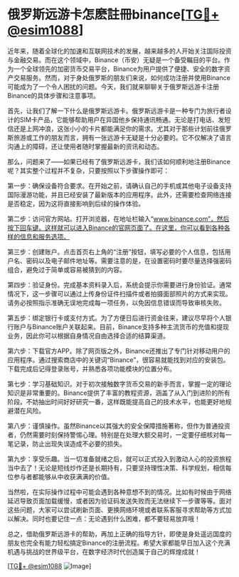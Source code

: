 # 俄罗斯远游卡怎麽註冊binance[[TG💪+ @esim1088](https://t.me/s/esim1088)]

近年来，随着全球化的加速和互联网技术的发展，越来越多的人开始关注国际投资与金融交易。而在这个领域中，Binance（币安）无疑是一个备受瞩目的平台。作为一个全球领先的加密货币交易平台，Binance为用户提供了便捷、安全的数字资产交易服务。然而，对于身处俄罗斯的朋友们来说，如何成功注册并使用Binance可能成为了一个令人困扰的问题。今天，我们就来聊聊关于俄罗斯远游卡注册Binance的具体步骤和注意事项。

首先，让我们了解一下什么是俄罗斯远游卡。俄罗斯远游卡是一种专门为旅行者设计的SIM卡产品，它能够帮助用户在异国他乡保持通讯畅通。无论是打电话、发短信还是上网冲浪，这张小小的卡片都能满足你的需求。尤其对于那些计划前往俄罗斯旅游或工作的朋友而言，拥有一张远游卡无疑是十分必要的。它不仅解决了语言沟通上的障碍，还让使用者随时掌握最新的资讯和动态。

那么，问题来了——如果已经有了俄罗斯远游卡，我们该如何顺利地注册Binance呢？其实整个过程并不复杂，只要按照以下步骤操作即可：

第一步：确保设备符合要求。在开始之前，请确认自己的手机或其他电子设备支持国际漫游功能，并且已经安装了最新版本的应用程序。此外，还需要检查网络连接是否稳定，因为这将直接影响到后续的操作体验。

第二步：访问官方网站。打开浏览器，在地址栏输入“www.binance.com”，然后按下回车键。这样就可以进入Binance的官网页面了。在这里，你可以看到各种各样的信息和服务选项。

第三步：创建账户。点击首页右上角的“注册”按钮，填写必要的个人信息，包括用户名、密码以及电子邮件地址等。需要注意的是，在设置密码时要尽量选择强密码组合，避免过于简单或容易被猜到的内容。

第四步：验证身份。完成基本资料录入后，系统会提示你需要进行身份验证。通常情况下，这一步骤可以通过上传身份证件扫描件或者拍摄面部照片的方式来实现。请务必按照指示准确无误地完成每一项任务，以免因信息错误而导致审核失败。

第五步：绑定银行卡或支付方式。为了方便日后进行资金往来，建议尽早将个人银行账户与Binance账户关联起来。目前，Binance支持多种主流货币的充值和提现业务，因此你可以根据自身情况自由选择合适的结算渠道。

第六步：下载官方APP。除了网页版之外，Binance还推出了专门针对移动用户的应用程序。通过搜索商店中的关键词“Binance”，很容易就能找到对应的安装包。下载完成后记得登录账号，并熟悉各项功能模块的位置分布。

第七步：学习基础知识。对于初次接触数字货币交易的新手而言，掌握一定的理论知识是非常重要的。Binance提供了丰富的教程资源，涵盖了从入门到进阶的所有阶段。不妨抽出时间好好研究一番，这样既能提高自己的技术水平，也能更好地规避潜在风险。

第八步：谨慎操作。虽然Binance以其强大的安全保障措施著称，但作为普通投资者，仍然需要时刻保持警惕心理。特别是在处理大额交易时，一定要仔细核对每一笔记录，防止出现失误造成不必要的损失。

第九步：享受乐趣。当一切准备就绪之后，就可以正式投入到激动人心的投资旅程当中去了！无论是短线炒作还是长期持有，只要坚持理性决策、科学规划，相信每位参与者都能够从中收获满满的价值。

当然啦，在实际操作过程中可能会遇到各种意想不到的情况。比如有时候由于网络延迟导致页面加载缓慢，或者因为验证码发送失败而无法继续下一步骤等等。面对这些问题，大家可以尝试刷新页面、更换网络环境或者联系客服寻求帮助等方式加以解决。同时也要记住一点：无论遇到什么困难，都不要轻易放弃哦！

总之，借助俄罗斯远游卡的帮助，再加上正确的指导方针，即使是身处遥远国度的朋友也完全有能力轻松搞定Binance的注册流程。希望大家都能早日加入这个充满机遇与挑战的世界级平台，在数字经济时代创造属于自己的辉煌成就！

[[TG💪+ @esim1088](https://t.me/s/esim1088) ![Image](https://i.postimg.cc/4NQfJmqS/Snipaste-2025-05-13-00-14-12.png)]